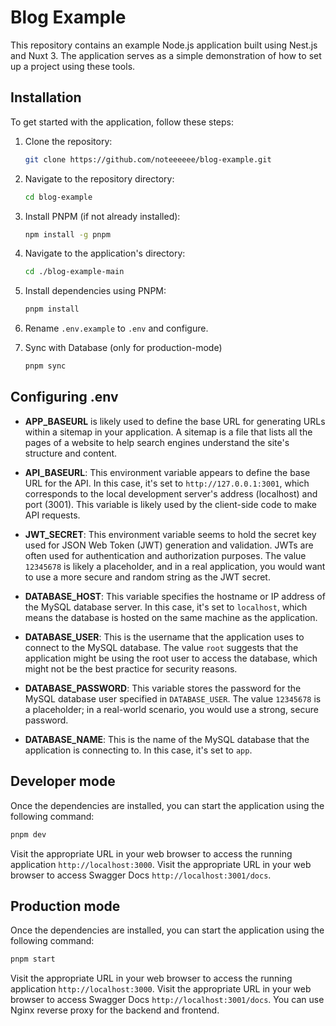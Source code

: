 # Blog Example

This repository contains an example Node.js application built using Nest.js and Nuxt 3. The application serves as a simple demonstration of how to set up a project using these tools.

## Installation

To get started with the application, follow these steps:

1. Clone the repository:

   ```sh
   git clone https://github.com/noteeeeee/blog-example.git
   ```

2. Navigate to the repository directory:

   ```sh
   cd blog-example
   ```

3. Install PNPM (if not already installed):

   ```sh
   npm install -g pnpm
   ```

4. Navigate to the application's directory:

   ```sh
   cd ./blog-example-main
   ```

5. Install dependencies using PNPM:

   ```sh
   pnpm install
   ```

6. Rename `.env.example` to `.env` and configure.

7. Sync with Database (only for production-mode)

   ```sh
   pnpm sync
   ```

## Configuring .env

- **APP_BASEURL** is likely used to define the base URL for generating URLs within a sitemap in your application. A sitemap is a file that lists all the pages of a website to help search engines understand the site's structure and content.

- **API_BASEURL**: This environment variable appears to define the base URL for the API. In this case, it's set to `http://127.0.0.1:3001`, which corresponds to the local development server's address (localhost) and port (3001). This variable is likely used by the client-side code to make API requests.

- **JWT_SECRET**: This environment variable seems to hold the secret key used for JSON Web Token (JWT) generation and validation. JWTs are often used for authentication and authorization purposes. The value `12345678` is likely a placeholder, and in a real application, you would want to use a more secure and random string as the JWT secret.

- **DATABASE_HOST**: This variable specifies the hostname or IP address of the MySQL database server. In this case, it's set to `localhost`, which means the database is hosted on the same machine as the application.

- **DATABASE_USER**: This is the username that the application uses to connect to the MySQL database. The value `root` suggests that the application might be using the root user to access the database, which might not be the best practice for security reasons.

- **DATABASE_PASSWORD**: This variable stores the password for the MySQL database user specified in `DATABASE_USER`. The value `12345678` is a placeholder; in a real-world scenario, you would use a strong, secure password.

- **DATABASE_NAME**: This is the name of the MySQL database that the application is connecting to. In this case, it's set to `app`.

## Developer mode

Once the dependencies are installed, you can start the application using the following command:

```sh
pnpm dev
```

Visit the appropriate URL in your web browser to access the running application `http://localhost:3000`.
Visit the appropriate URL in your web browser to access Swagger Docs `http://localhost:3001/docs`.

## Production mode

Once the dependencies are installed, you can start the application using the following command:

```sh
pnpm start
```

Visit the appropriate URL in your web browser to access the running application `http://localhost:3000`.
Visit the appropriate URL in your web browser to access Swagger Docs `http://localhost:3001/docs`.
You can use Nginx reverse proxy for the backend and frontend.
